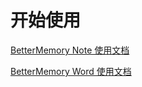 # 开始使用

[BetterMemory Note 使用文档](note.bettermemory.cn)

[BetterMemory Word 使用文档](word.bettermemory.cn)
